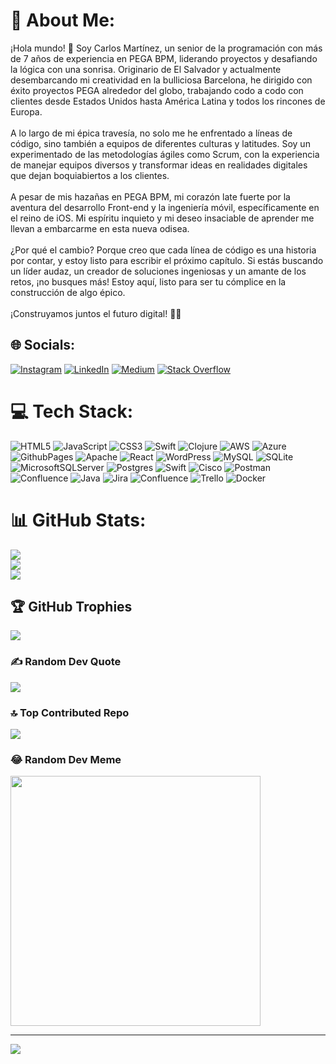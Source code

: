 # 💫 About Me:
¡Hola mundo! 👋 Soy Carlos Martínez, un senior de la programación con más de 7 años de experiencia en PEGA BPM, liderando proyectos y desafiando la lógica con una sonrisa. Originario de El Salvador y actualmente desembarcando mi creatividad en la bulliciosa Barcelona, he dirigido con éxito proyectos PEGA alrededor del globo, trabajando codo a codo con clientes desde Estados Unidos hasta América Latina y todos los rincones de Europa.<br><br>A lo largo de mi épica travesía, no solo me he enfrentado a líneas de código, sino también a equipos de diferentes culturas y latitudes. Soy un experimentado de las metodologías ágiles como Scrum, con la experiencia de manejar equipos diversos y transformar ideas en realidades digitales que dejan boquiabiertos a los clientes.<br><br>A pesar de mis hazañas en PEGA BPM, mi corazón late fuerte por la aventura del desarrollo Front-end y la ingeniería móvil, específicamente en el reino de iOS. Mi espíritu inquieto y mi deseo insaciable de aprender me llevan a embarcarme en esta nueva odisea.<br><br>¿Por qué el cambio? Porque creo que cada línea de código es una historia por contar, y estoy listo para escribir el próximo capítulo. Si estás buscando un líder audaz, un creador de soluciones ingeniosas y un amante de los retos, ¡no busques más! Estoy aquí, listo para ser tu cómplice en la construcción de algo épico.<br><br>¡Construyamos juntos el futuro digital! 🚀✨


## 🌐 Socials:
[![Instagram](https://img.shields.io/badge/Instagram-%23E4405F.svg?logo=Instagram&logoColor=white)](https://instagram.com/@carlosmartinezb2) [![LinkedIn](https://img.shields.io/badge/LinkedIn-%230077B5.svg?logo=linkedin&logoColor=white)](https://linkedin.com/in/carlos-martinez-barrera) [![Medium](https://img.shields.io/badge/Medium-12100E?logo=medium&logoColor=white)](https://medium.com/@@carlos.martinez.barrera) [![Stack Overflow](https://img.shields.io/badge/-Stackoverflow-FE7A16?logo=stack-overflow&logoColor=white)](https://stackoverflow.com/users/23331346) 

# 💻 Tech Stack:
![HTML5](https://img.shields.io/badge/html5-%23E34F26.svg?style=for-the-badge&logo=html5&logoColor=white) ![JavaScript](https://img.shields.io/badge/javascript-%23323330.svg?style=for-the-badge&logo=javascript&logoColor=%23F7DF1E) ![CSS3](https://img.shields.io/badge/css3-%231572B6.svg?style=for-the-badge&logo=css3&logoColor=white) ![Swift](https://img.shields.io/badge/swift-F54A2A?style=for-the-badge&logo=swift&logoColor=white) ![Clojure](https://img.shields.io/badge/Clojure-%23Clojure.svg?style=for-the-badge&logo=Clojure&logoColor=Clojure) ![AWS](https://img.shields.io/badge/AWS-%23FF9900.svg?style=for-the-badge&logo=amazon-aws&logoColor=white) ![Azure](https://img.shields.io/badge/azure-%230072C6.svg?style=for-the-badge&logo=microsoftazure&logoColor=white) ![GithubPages](https://img.shields.io/badge/github%20pages-121013?style=for-the-badge&logo=github&logoColor=white) ![Apache](https://img.shields.io/badge/apache-%23D42029.svg?style=for-the-badge&logo=apache&logoColor=white) ![React](https://img.shields.io/badge/react-%2320232a.svg?style=for-the-badge&logo=react&logoColor=%2361DAFB) ![WordPress](https://img.shields.io/badge/WordPress-%23117AC9.svg?style=for-the-badge&logo=WordPress&logoColor=white) ![MySQL](https://img.shields.io/badge/mysql-%2300000f.svg?style=for-the-badge&logo=mysql&logoColor=white) ![SQLite](https://img.shields.io/badge/sqlite-%2307405e.svg?style=for-the-badge&logo=sqlite&logoColor=white) ![MicrosoftSQLServer](https://img.shields.io/badge/Microsoft%20SQL%20Server-CC2927?style=for-the-badge&logo=microsoft%20sql%20server&logoColor=white) ![Postgres](https://img.shields.io/badge/postgres-%23316192.svg?style=for-the-badge&logo=postgresql&logoColor=white) ![Swift](https://img.shields.io/badge/swift-F54A2A?style=for-the-badge&logo=swift&logoColor=white) ![Cisco](https://img.shields.io/badge/cisco-%23049fd9.svg?style=for-the-badge&logo=cisco&logoColor=black) ![Postman](https://img.shields.io/badge/Postman-FF6C37?style=for-the-badge&logo=postman&logoColor=white) ![Confluence](https://img.shields.io/badge/confluence-%23172BF4.svg?style=for-the-badge&logo=confluence&logoColor=white) ![Java](https://img.shields.io/badge/java-%23ED8B00.svg?style=for-the-badge&logo=openjdk&logoColor=white) ![Jira](https://img.shields.io/badge/jira-%230A0FFF.svg?style=for-the-badge&logo=jira&logoColor=white) ![Confluence](https://img.shields.io/badge/confluence-%23172BF4.svg?style=for-the-badge&logo=confluence&logoColor=white) ![Trello](https://img.shields.io/badge/Trello-%23026AA7.svg?style=for-the-badge&logo=Trello&logoColor=white) ![Docker](https://img.shields.io/badge/docker-%230db7ed.svg?style=for-the-badge&logo=docker&logoColor=white)
# 📊 GitHub Stats:
![](https://github-readme-stats.vercel.app/api?username=camb101&theme=bear&hide_border=false&include_all_commits=false&count_private=false)<br/>
![](https://github-readme-streak-stats.herokuapp.com/?user=camb101&theme=bear&hide_border=false)<br/>
![](https://github-readme-stats.vercel.app/api/top-langs/?username=camb101&theme=bear&hide_border=false&include_all_commits=false&count_private=false&layout=compact)

## 🏆 GitHub Trophies
![](https://github-profile-trophy.vercel.app/?username=camb101&theme=onedark&no-frame=false&no-bg=true&margin-w=4)

### ✍️ Random Dev Quote
![](https://quotes-github-readme.vercel.app/api?type=horizontal&theme=radical)

### 🔝 Top Contributed Repo
![](https://github-contributor-stats.vercel.app/api?username=camb101&limit=5&theme=dark&combine_all_yearly_contributions=true)

### 😂 Random Dev Meme
<img src='https://randommeme-five.vercel.app/' style="height: 400px;"/>

---
[![](https://visitcount.itsvg.in/api?id=camb101&icon=3&color=1)](https://visitcount.itsvg.in)

<!-- Proudly created with GPRM ( https://gprm.itsvg.in ) -->
